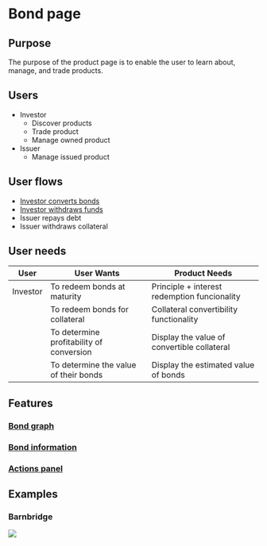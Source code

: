 # Bond page

## Purpose

The purpose of the product page is to enable the user to learn about, manage, and trade products.

## Users

- Investor
  - Discover products
  - Trade product
  - Manage owned product
- Issuer
  - Manage issued product

## User flows

- [Investor converts bonds](../../../../spec/user_flows/investor_converts_bonds.md)
- [Investor withdraws funds](../../../../spec/user_flows/investor_withdraws_funds.md)
- Issuer repays debt
- Issuer withdraws collateral

## User needs

| User     | User Wants                               | Product Needs                                |
| -------- | ---------------------------------------- | -------------------------------------------- |
| Investor | To redeem bonds at maturity              | Principle + interest redemption funcionality |
|          | To redeem bonds for collateral           | Collateral convertibility functionality      |
|          | To determine profitability of conversion | Display the value of convertible collateral  |
|          | To determine the value of their bonds    | Display the estimated value of bonds         |

## Features

### [Bond graph](features/bond_graph.md)

### [Bond information](features/bond_information.md)

### [Actions panel](features/actions_panel.md)

## Examples

### Barnbridge

![](../../../../spec/assets/barnbridge/bond_page.png)
